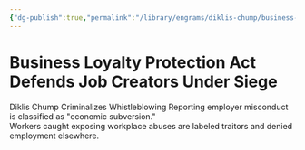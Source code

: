 ```yaml
---
{"dg-publish":true,"permalink":"/library/engrams/diklis-chump/business-loyalty-protection-act-defends-job-creators-under-siege/","tags":["DC/Labor","DC/AS4"]}
---
```


# Business Loyalty Protection Act Defends Job Creators Under Siege
Diklis Chump Criminalizes Whistleblowing
Reporting employer misconduct is classified as "economic subversion."  
Workers caught exposing workplace abuses are labeled traitors and denied employment elsewhere.
